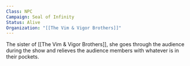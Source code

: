 ```yaml
---
Class: NPC
Campaign: Seal of Infinity
Status: Alive
Organization: "[[The Vim & Vigor Brothers]]"
---
```

The sister of [[The Vim & Vigor Brothers]], she goes through the audience during the show and relieves the audience members with whatever is in their pockets.